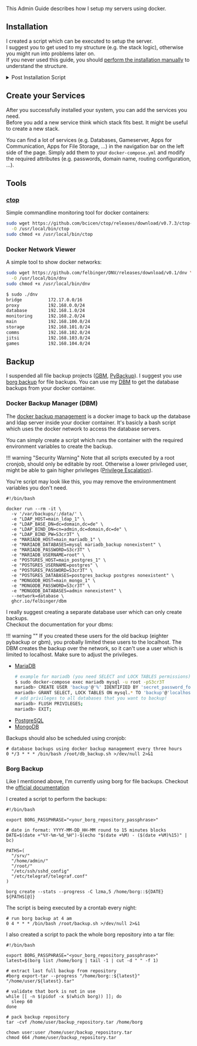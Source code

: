 This Admin Guide describes how I setup my servers using docker.

## Installation

I created a script which can be executed to setup the server.  
I suggest you to get used to my structure (e.g. the stack logic), otherwise you might run into problems later on.  
If you never used this guide, you should [perform the installation manually](./installation/) to understand the structure.

<details>
  <summary>Post Installation Script</summary>

<br>
You can basicly skip most of the installation section, but there are some exceptions.

<ul>
  <li>
  First you should create all user accounts, and ensure that everyone is able to authenticate using public key authentication.
  </li>
  <li>
  You can add the users in the configuration section of the `postinstall.sh` to give them the groups, aliases, ... After you are sure that you can connect to the server you should secure your ssh server (e.g. disallow authentication using passwords, root login, ...).  
  </li>

  <li>
  If you want to change your hostname to something cooler than the name your hoster assigned you (this is not required, I do it to improve the identification process of the server, that I'm connected to).  
  </li>

  <li>
  You also need to setup your dns records, consider to change the name servers to cloudflare if you have trouble with the dns challenge for wildcard certificate later on.
  </li>
</ul>

```
curl -fsSL https://raw.githubusercontent.com/felbinger/AdminGuide/master/postinstall.sh | sudo bash
```

</details>

## Create your Services

After you successfully installed your system, you can add the services you need.  
Before you add a new service think which stack fits best. It might be useful to create a new stack.

You can find a lot of services (e.g. Databases, Gameserver, Apps for Communication, Apps for File Storage, ...) in the navigation bar on the left side of the page.
Simply add them to your `docker-compose.yml` and modify the required attributes (e.g. passwords, domain name, routing configuration, ...).

## Tools

### [ctop](https://ctop.sh/)

Simple commandline monitoring tool for docker containers:

```bash
sudo wget https://github.com/bcicen/ctop/releases/download/v0.7.3/ctop-0.7.3-linux-amd64 \
  -O /usr/local/bin/ctop
sudo chmod +x /usr/local/bin/ctop
```

### Docker Network Viewer

A simple tool to show docker networks:

```bash
sudo wget https://github.com/felbinger/DNV/releases/download/v0.1/dnv \
  -O /usr/local/bin/dnv
sudo chmod +x /usr/local/bin/dnv
```

```sh
$ sudo ./dnv
bridge			172.17.0.0/16
proxy			192.168.0.0/24
database		192.168.1.0/24
monitoring		192.168.2.0/24
main			192.168.100.0/24
storage			192.168.101.0/24
comms			192.168.102.0/24
jitsi			192.168.103.0/24
games			192.168.104.0/24
```

## Backup

I suspended all file backup projects ([GBM](https://github.com/felbinger/GBM), [PyBackup](https://github.com/felbinger/PyBackup)). 
I suggest you use [borg backup](https://borgbackup.readthedocs.io/en/stable/) for file backups. You can use my [DBM](https://github.com/felbinger/dbm) to get the database backups from your docker container.

### Docker Backup Manager (DBM)
The [docker backup management](https://github.com/felbinger/dbm) is a docker image to back up the database and ldap server inside your docker container. 
It's basicly a bash script which uses the docker network to access the database servers.  

You can simply create a script which runs the container with the required environment variables to create the backup.  

!!! warning "Security Warning"
    Note that all scripts executed by a root cronjob, should only be editable by root. Otherwise a lower privileged user, might be able to gain higher privileges ([Privilege Escalation](https://en.wikipedia.org/wiki/Privilege_escalation)).  

You're script may look like this, you may remove the environmentment variables you don't need.  

```shell
#!/bin/bash

docker run --rm -it \
  -v '/var/backups/:/data/' \
  -e "LDAP_HOST=main_ldap_1" \
  -e "LDAP_BASE_DN=dc=domain,dc=de" \
  -e "LDAP_BIND_DN=cn=admin,dc=domain,dc=de" \
  -e "LDAP_BIND_PW=S3cr3T" \
  -e "MARIADB_HOST=main_mariadb_1" \
  -e "MARIADB_DATABASES=mysql mariadb_backup nonexistent" \
  -e "MARIADB_PASSWORD=S3cr3T" \
  -e "MARIADB_USERNAME=root" \
  -e "POSTGRES_HOST=main_postgres_1" \
  -e "POSTGRES_USERNAME=postgres" \
  -e "POSTGRES_PASSWORD=S3cr3T" \
  -e "POSTGRES_DATABASES=postgres_backup postgres nonexistent" \
  -e "MONGODB_HOST=main_mongo_1" \
  -e "MONGODB_PASSWORD=S3cr3T" \
  -e "MONGODB_DATABASES=admin nonexistent" \
  --network=database \
  ghcr.io/felbinger/dbm
```

I really suggest creating a separate database user which can only create backups.  
Checkout the documentation for your dbms:

!!! warning ""
    If you created these users for the old backup (eighter pybackup or gbm), you probally limited these users to the localhost. 
    The DBM creates the backup over the network, so it can't use a user which is limited to localhost. Make sure to adjust the privileges.

- [MariaDB](https://mariadb.com/kb/en/create-user/)
  ```bash
  # example for mariadb (you need SELECT and LOCK TABLES permissions)
  $ sudo docker-compose exec mariadb mysql -u root -pS3cr3T
  mariadb> CREATE USER 'backup'@'%' IDENTIFIED BY 'secret_password_for_backup_user';
  mariadb> GRANT SELECT, LOCK TABLES ON mysql.* TO 'backup'@'localhost';
  # add privileges to all databases that you want to backup!
  mariadb> FLUSH PRIVILEGES;
  mariadb> EXIT;
  ```
- [PostgreSQL](https://www.postgresql.org/docs/8.0/sql-createuser.html)
- [MongoDB](https://docs.mongodb.com/manual/reference/method/db.createUser/)

Backups should also be scheduled using cronjob:
```
# database backups using docker backup management every three hours
0 */3 * * * /bin/bash /root/db_backup.sh >/dev/null 2>&1
```

### Borg Backup
Like I mentioned above, I'm currently using borg for file backups. Checkout the [official documentation](https://borgbackup.readthedocs.io/en/stable/#easy-to-use)

I created a script to perform the backups:
```shell
#!/bin/bash

export BORG_PASSPHRASE="<your_borg_repository_passphrase>"

# date in format: YYYY-MM-DD_HH-MM round to 15 minutes blocks
DATE=$(date +"%Y-%m-%d_%H")-$(echo "$(date +%M) - ($(date +%M)%15)" | bc)

PATHS=(
  "/srv/"
  "/home/admin/"
  "/root/"
  "/etc/ssh/sshd_config"
  "/etc/telegraf/telegraf.conf"
)

borg create --stats --progress -C lzma,5 /home/borg::${DATE} ${PATHS[@]}
```

The script is being executed by a crontab every night:
```
# run borg backup at 4 am
0 4 * * * /bin/bash /root/backup.sh >/dev/null 2>&1
```

I also created a script to pack the whole borg repository into a tar file:
```shell
#!/bin/bash

export BORG_PASSPHRASE="<your_borg_repository_passphrase>"
latest=$(borg list /home/borg | tail -1 | cut -d " " -f 1)

# extract last full backup from repository
#borg export-tar --progress "/home/borg::${latest}" "/home/user/${latest}.tar"

# validate that bork is not in use
while [[ -n $(pidof -x $(which borg)) ]]; do
  sleep 60
done

# pack backup repository
tar -cvf /home/user/backup_repository.tar /home/borg

chown user:user /home/user/backup_repository.tar
chmod 664 /home/user/backup_repository.tar
```
